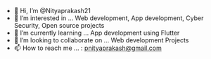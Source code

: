 - 👋 Hi, I’m @Nityaprakash21
- 👀 I’m interested in ... Web development, App development, Cyber Security, Open source projects
- 🌱 I’m currently learning ... App development using Flutter
- 💞️ I’m looking to collaborate on ... Web development Projects
- 📫 How to reach me ... : pnityaprakash@gmail.com

<!---
Nityaprakash21/Nityaprakash21 is a ✨ special ✨ repository because its `README.md` (this file) appears on your GitHub profile.
You can click the Preview link to take a look at your changes.
--->
